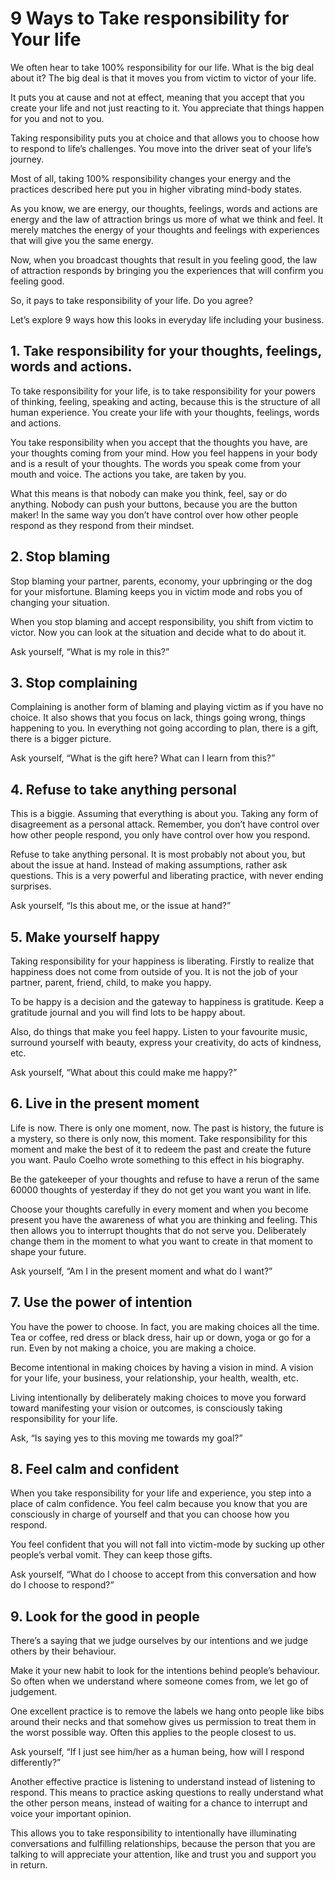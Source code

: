 # 9 Ways to Take responsibility for Your life

We often hear to take 100% responsibility for our life. What is the big deal about it? The big deal is that it moves you from victim to victor of your life.

It puts you at cause and not at effect, meaning that you accept that you create your life and not just reacting to it. You appreciate that things happen for you and not to you.

Taking responsibility puts you at choice and that allows you to choose how to respond to life’s challenges. You move into the driver seat of your life’s journey.

Most of all, taking 100% responsibility changes your energy and the practices described here put you in higher vibrating mind-body states.

As you know, we are energy, our thoughts, feelings, words and actions are energy and the law of attraction brings us more of what we think and feel. It merely matches the energy of your thoughts and feelings with experiences that will give you the same energy.

Now, when you broadcast thoughts that result in you feeling good, the law of attraction responds by bringing you the experiences that will confirm you feeling good.

So, it pays to take responsibility of your life. Do you agree?

Let’s explore 9 ways how this looks in everyday life including your business.

## 1. Take responsibility for your thoughts, feelings, words and actions.

To take responsibility for your life, is to take responsibility for your powers of thinking, feeling, speaking and acting, because this is the structure of all human experience. You create your life with your thoughts, feelings, words and actions.

You take responsibility when you accept that the thoughts you have, are your thoughts coming from your mind. How you feel happens in your body and is a result of your thoughts. The words you speak come from your mouth and voice. The actions you take, are taken by you.

What this means is that nobody can make you think, feel, say or do anything. Nobody can push your buttons, because you are the button maker! In the same way you don’t have control over how other people respond as they respond from their mindset.

## 2. Stop blaming

Stop blaming your partner, parents, economy, your upbringing or the dog for your misfortune. Blaming keeps you in victim mode and robs you of changing your situation.

When you stop blaming and accept responsibility, you shift from victim to victor. Now you can look at the situation and decide what to do about it.

Ask yourself, “What is my role in this?”

## 3. Stop complaining

Complaining is another form of blaming and playing victim as if you have no choice. It also shows that you focus on lack, things going wrong, things happening to you. In everything not going according to plan, there is a gift, there is a bigger picture.

Ask yourself, “What is the gift here? What can I learn from this?”

## 4. Refuse to take anything personal

This is a biggie. Assuming that everything is about you. Taking any form of disagreement as a personal attack. Remember, you don’t have control over how other people respond, you only have control over how you respond.

Refuse to take anything personal. It is most probably not about you, but about the issue at hand. Instead of making assumptions, rather ask questions. This is a very powerful and liberating practice, with never ending surprises.

Ask yourself, “Is this about me, or the issue at hand?”

## 5. Make yourself happy

Taking responsibility for your happiness is liberating. Firstly to realize that happiness does not come from outside of you. It is not the job of your partner, parent, friend, child, to make you happy.

To be happy is a decision and the gateway to happiness is gratitude. Keep a gratitude journal and you will find lots to be happy about.

Also, do things that make you feel happy. Listen to your favourite music, surround yourself with beauty, express your creativity, do acts of kindness, etc.

Ask yourself, “What about this could make me happy?”

## 6. Live in the present moment

Life is now. There is only one moment, now. The past is history, the future is a mystery, so there is only now, this moment. Take responsibility for this moment and make the best of it to redeem the past and create the future you want. Paulo Coelho wrote something to this effect in his biography.

Be the gatekeeper of your thoughts and refuse to have a rerun of the same 60000 thoughts of yesterday if they do not get you want you want in life.

Choose your thoughts carefully in every moment and when you become present you have the awareness of what you are thinking and feeling. This then allows you to interrupt thoughts that do not serve you. Deliberately change them in the moment to what you want to create in that moment to shape your future.

Ask yourself, “Am I in the present moment and what do I want?”

## 7. Use the power of intention

You have the power to choose. In fact, you are making choices all the time. Tea or coffee, red dress or black dress, hair up or down, yoga or go for a run. Even by not making a choice, you are making a choice.

Become intentional in making choices by having a vision in mind. A vision for your life, your business, your relationship, your health, wealth, etc.

Living intentionally by deliberately making choices to move you forward toward manifesting your vision or outcomes, is consciously taking responsibility for your life.

Ask, “Is saying yes to this moving me towards my goal?”

## 8. Feel calm and confident

When you take responsibility for your life and experience, you step into a place of calm confidence. You feel calm because you know that you are consciously in charge of yourself and that you can choose how you respond.

You feel confident that you will not fall into victim-mode by sucking up other people’s verbal vomit. They can keep those gifts.

Ask yourself, “What do I choose to accept from this conversation and how do I choose to respond?”

## 9. Look for the good in people

There’s a saying that we judge ourselves by our intentions and we judge others by their behaviour.

Make it your new habit to look for the intentions behind people’s behaviour. So often when we understand where someone comes from, we let go of judgement.

One excellent practice is to remove the labels we hang onto people like bibs around their necks and that somehow gives us permission to treat them in the worst possible way. Often this applies to the people closest to us.

Ask yourself, “If I just see him/her as a human being, how will I respond differently?”

Another effective practice is listening to understand instead of listening to respond. This means to practice asking questions to really understand what the other person means, instead of waiting for a chance to interrupt and voice your important opinion.

This allows you to take responsibility to intentionally have illuminating conversations and fulfilling relationships, because the person that you are talking to will appreciate your attention, like and trust you and support you in return.

